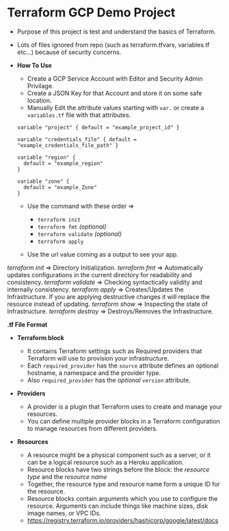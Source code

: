 # Terraform GCP Demo Project

- Purpose of this project is test and understand the basics of Terraform.
- Lots of files ignored from repo (such as terraform.tfvars, variables.tf etc...) because of security concerns. 

- **How To Use**

  - Create a GCP Service Account with Editor and Security Admin Privilage.
  - Create a JSON Key for that Account and store it on some safe location.
  - Manually Edit the attribute values starting with `var.` or create a `variables.tf` file with that attributes.
  ```
  variable "project" { default = "example_project_id" }

  variable "credentials_file" { default = "example_credentials_file_path" }

  variable "region" {
    default = "example_region"
  }

  variable "zone" {
    default = "example_Zone"
  }
  ```
  - Use the command with these order => 
    - `terraform init`
    - `terraform fmt` *(optional)*
    - `terraform validate` *(optional)*
    - `terraform apply`

  - Use the url value coming as a output to see your app.

*terraform init*      => Directory Initialization.
*terraform fmt*       => Automatically updates configurations in the current directory for readability and consistency.
*terraform validate*  => Checking syntactically validity and internally consistency.
*terraform apply*     => Creates/Updates the Infrastructure. If you are applying destructive changes it will replace the resource instead of updating.
*terraform show*      => Inspecting the state of Infrastructure.
*terraform destroy*   => Destroys/Removes the Infrastructure.

**.tf File Format**

- **Terraform block**

  - It contains Terraform settings such as Required providers that Terraform will use to provision your infrastructure.
  - Each `required_provider` has the `source` attribute defines an optional hostname, a namespace and the provider type. 
  - Also `required_provider` has the *optional* `version` attribute. 

- **Providers**

  - A provider is a plugin that Terraform uses to create and manage your resources. 
  - You can define multiple provider blocks in a Terraform configuration to manage resources from different providers.

- **Resources**

  - A resource might be a physical component such as a server, or it can be a logical resource such as a Heroku application.
  - Resource blocks have two strings before the block: the *resource type* and the *resource name*
  - Together, the resource type and resource name form a unique ID for the resource.
  - Resource blocks contain arguments which you use to configure the resource. Arguments can include things like machine sizes, disk image names, or VPC IDs.
  - https://registry.terraform.io/providers/hashicorp/google/latest/docs